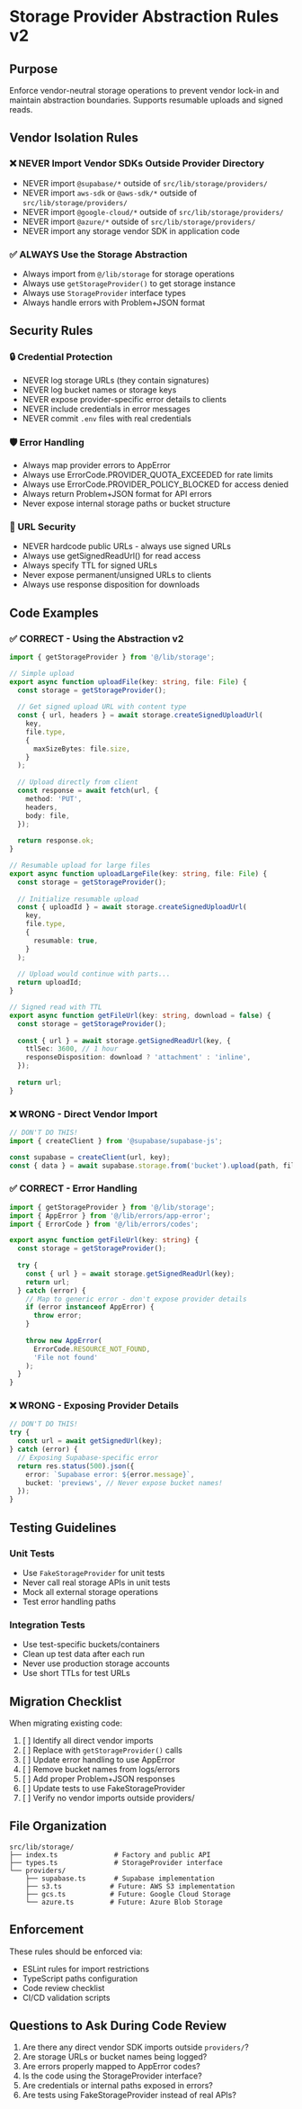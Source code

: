 # Storage Provider Abstraction Rules v2

## Purpose
Enforce vendor-neutral storage operations to prevent vendor lock-in and maintain abstraction boundaries.
Supports resumable uploads and signed reads.

## Vendor Isolation Rules

### ❌ NEVER Import Vendor SDKs Outside Provider Directory
- NEVER import `@supabase/*` outside of `src/lib/storage/providers/`
- NEVER import `aws-sdk` or `@aws-sdk/*` outside of `src/lib/storage/providers/`
- NEVER import `@google-cloud/*` outside of `src/lib/storage/providers/`
- NEVER import `@azure/*` outside of `src/lib/storage/providers/`
- NEVER import any storage vendor SDK in application code

### ✅ ALWAYS Use the Storage Abstraction
- Always import from `@/lib/storage` for storage operations
- Always use `getStorageProvider()` to get storage instance
- Always use `StorageProvider` interface types
- Always handle errors with Problem+JSON format

## Security Rules

### 🔒 Credential Protection
- NEVER log storage URLs (they contain signatures)
- NEVER log bucket names or storage keys
- NEVER expose provider-specific error details to clients
- NEVER include credentials in error messages
- NEVER commit `.env` files with real credentials

### 🛡️ Error Handling
- Always map provider errors to AppError
- Always use ErrorCode.PROVIDER_QUOTA_EXCEEDED for rate limits
- Always use ErrorCode.PROVIDER_POLICY_BLOCKED for access denied
- Always return Problem+JSON format for API errors
- Never expose internal storage paths or bucket structure

### 🔗 URL Security
- NEVER hardcode public URLs - always use signed URLs
- Always use getSignedReadUrl() for read access
- Always specify TTL for signed URLs
- Never expose permanent/unsigned URLs to clients
- Always use response disposition for downloads

## Code Examples

### ✅ CORRECT - Using the Abstraction v2
```typescript
import { getStorageProvider } from '@/lib/storage';

// Simple upload
export async function uploadFile(key: string, file: File) {
  const storage = getStorageProvider();
  
  // Get signed upload URL with content type
  const { url, headers } = await storage.createSignedUploadUrl(
    key,
    file.type,
    {
      maxSizeBytes: file.size,
    }
  );
  
  // Upload directly from client
  const response = await fetch(url, {
    method: 'PUT',
    headers,
    body: file,
  });
  
  return response.ok;
}

// Resumable upload for large files
export async function uploadLargeFile(key: string, file: File) {
  const storage = getStorageProvider();
  
  // Initialize resumable upload
  const { uploadId } = await storage.createSignedUploadUrl(
    key,
    file.type,
    {
      resumable: true,
    }
  );
  
  // Upload would continue with parts...
  return uploadId;
}

// Signed read with TTL
export async function getFileUrl(key: string, download = false) {
  const storage = getStorageProvider();
  
  const { url } = await storage.getSignedReadUrl(key, {
    ttlSec: 3600, // 1 hour
    responseDisposition: download ? 'attachment' : 'inline',
  });
  
  return url;
}
```

### ❌ WRONG - Direct Vendor Import
```typescript
// DON'T DO THIS!
import { createClient } from '@supabase/supabase-js';

const supabase = createClient(url, key);
const { data } = await supabase.storage.from('bucket').upload(path, file);
```

### ✅ CORRECT - Error Handling
```typescript
import { getStorageProvider } from '@/lib/storage';
import { AppError } from '@/lib/errors/app-error';
import { ErrorCode } from '@/lib/errors/codes';

export async function getFileUrl(key: string) {
  const storage = getStorageProvider();
  
  try {
    const { url } = await storage.getSignedReadUrl(key);
    return url;
  } catch (error) {
    // Map to generic error - don't expose provider details
    if (error instanceof AppError) {
      throw error;
    }
    
    throw new AppError(
      ErrorCode.RESOURCE_NOT_FOUND,
      'File not found'
    );
  }
}
```

### ❌ WRONG - Exposing Provider Details
```typescript
// DON'T DO THIS!
try {
  const url = await getSignedUrl(key);
} catch (error) {
  // Exposing Supabase-specific error
  return res.status(500).json({
    error: `Supabase error: ${error.message}`,
    bucket: 'previews', // Never expose bucket names!
  });
}
```

## Testing Guidelines

### Unit Tests
- Use `FakeStorageProvider` for unit tests
- Never call real storage APIs in unit tests
- Mock all external storage operations
- Test error handling paths

### Integration Tests
- Use test-specific buckets/containers
- Clean up test data after each run
- Never use production storage accounts
- Use short TTLs for test URLs

## Migration Checklist

When migrating existing code:

1. [ ] Identify all direct vendor imports
2. [ ] Replace with `getStorageProvider()` calls
3. [ ] Update error handling to use AppError
4. [ ] Remove bucket names from logs/errors
5. [ ] Add proper Problem+JSON responses
6. [ ] Update tests to use FakeStorageProvider
7. [ ] Verify no vendor imports outside providers/

## File Organization

```
src/lib/storage/
├── index.ts              # Factory and public API
├── types.ts              # StorageProvider interface
└── providers/
    ├── supabase.ts       # Supabase implementation
    ├── s3.ts            # Future: AWS S3 implementation
    ├── gcs.ts           # Future: Google Cloud Storage
    └── azure.ts         # Future: Azure Blob Storage
```

## Enforcement

These rules should be enforced via:
- ESLint rules for import restrictions
- TypeScript paths configuration
- Code review checklist
- CI/CD validation scripts

## Questions to Ask During Code Review

1. Are there any direct vendor SDK imports outside `providers/`?
2. Are storage URLs or bucket names being logged?
3. Are errors properly mapped to AppError codes?
4. Is the code using the StorageProvider interface?
5. Are credentials or internal paths exposed in errors?
6. Are tests using FakeStorageProvider instead of real APIs?
